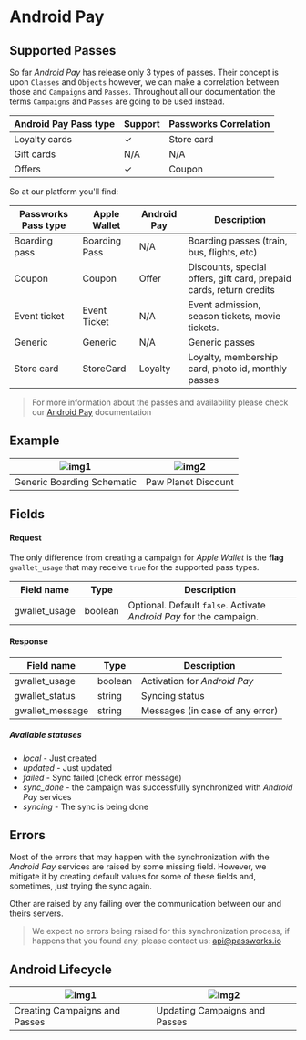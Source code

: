 Android Pay
================


Supported Passes
------------


So far *Android Pay* has release only 3 types of passes. Their concept is upon `Classes` and
`Objects` however, we can make a correlation between those and `Campaigns` and `Passes`.
Throughout all our documentation the terms `Campaigns` and `Passes` are going to be used instead.

| Android Pay Pass type     | Support    | Passworks Correlation     |
|---------------|------------|-----------------|
| Loyalty cards | &#10003;   | Store card      |
| Gift cards    | N/A        | N/A             |
| Offers        | &#10003;   | Coupon          |

So at our platform you'll find:

| Passworks Pass type     | Apple Wallet         | Android Pay | Description |
|---------------|----------------------|-------------|-------------|
| Boarding pass |  Boarding Pass       |  N/A        | Boarding passes (train, bus, flights, etc) |
| Coupon        |  Coupon              |  Offer      | Discounts, special offers, gift card, prepaid cards, return credits |
| Event ticket  |  Event Ticket        |  N/A        | Event admission, season tickets, movie tickets. |
| Generic       |  Generic             |  N/A        | Generic passes |
| Store card    |  StoreCard           |  Loyalty    | Loyalty, membership card, photo id, monthly passes|



> For more information about the passes and availability please check our
> [Android Pay](http://help.passworks.io/introduction-android-pay/) documentation

Example
------------

| ![img1](https://raw.githubusercontent.com/passworks/passworks-api/master/v2/assets/images/android_pay/android_schema.png) | ![img2](https://raw.githubusercontent.com/passworks/passworks-api/master/v2/assets/images/android_pay/android-pay-pass.png) |
|---|---|
| Generic Boarding Schematic | Paw Planet Discount |



Fields
------------

#### Request

The only difference from creating a campaign for *Apple Wallet* is the **flag** `gwallet_usage`
that may receive `true` for the supported pass types.

|  Field name  | Type | Description  |
|-------------|------|-----------------------------------
| gwallet_usage | boolean | Optional. Default `false`. Activate *Android Pay* for the campaign.

#### Response


|  Field name  | Type | Description  |
|-------------|------|-----------------------------------
| gwallet_usage | boolean | Activation for *Android Pay*
| gwallet_status | string  | Syncing status
| gwallet_message | string  | Messages (in case of any error)


##### Available statuses


 * *local* - Just created
 * *updated* - Just updated
 * *failed* - Sync failed (check error message)
 * *sync_done* - the campaign was successfully synchronized with *Android Pay* services
 * *syncing* - The sync is being done


Errors
------------

Most of the errors that may happen with the synchronization with the *Android Pay* services
are raised by some missing field. However, we mitigate it by creating default values for some
of these fields and, sometimes, just trying the sync again.

Other are raised by any failing over the communication between our and theirs servers.

> We expect no errors being raised for this synchronization process, if happens that you found
> any, please contact us: api@passworks.io


Android Lifecycle
------------


| ![img1](https://raw.githubusercontent.com/passworks/passworks-api/master/v2/assets/images/android_pay/create_sequence.png) | ![img2](https://raw.githubusercontent.com/passworks/passworks-api/master/v2/assets/images/android_pay/update_sequence.png) |
|---|---|
| Creating Campaigns and Passes | Updating Campaigns and Passes |
